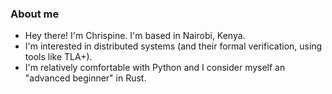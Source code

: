 ### About me

- Hey there! I'm Chrispine. I'm based in Nairobi, Kenya.
- I'm interested in distributed systems (and their formal verification, using tools like TLA+).
- I'm relatively comfortable with Python and I consider myself an "advanced beginner" in Rust.

<!--
**chrischiedo/chrischiedo** is a ✨ _special_ ✨ repository because its `README.md` (this file) appears on your GitHub profile.

Here are some ideas to get you started:

- 🔭 I’m currently working on ...
- 🌱 I’m currently learning ...
- 👯 I’m looking to collaborate on ...
- 🤔 I’m looking for help with ...
- 💬 Ask me about ...
- 📫 How to reach me: ...
- 😄 Pronouns: ...
- ⚡ Fun fact: ...
-->
